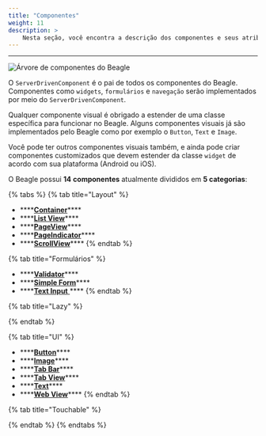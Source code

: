 ```yaml
---
title: "Componentes"
weight: 11
description: >
    Nesta seção, você encontra a descrição dos componentes e seus atributos.
---
```

---

![&#xC1;rvore de componentes do Beagle](../../.gitbook/assets/components-01-beagle.png)

O `ServerDrivenComponent`  é o pai de todos os componentes do Beagle. Componentes como `widgets`, `formulários` e `navegação` serão implementados por meio do `ServerDrivenComponent`.

Qualquer componente visual é obrigado a estender de uma classe específica para funcionar no Beagle. Alguns componentes visuais já são implementados pelo Beagle como por exemplo o `Button`, `Text` e `Image`.

Você pode ter outros componentes visuais também, e ainda pode criar componentes customizados que devem estender da classe `widget` de acordo com sua plataforma \(Android ou iOS\).

O Beagle possui **14** **componentes** atualmente divididos em **5 categorias**:

{% tabs %}
{% tab title="Layout" %}
* \*\*\*\*[**Container**](layout/container.md)\*\*\*\*
* \*\*\*\*[**List View**](layout/listview.md)\*\*\*\*
* \*\*\*\*[**PageView**](layout/pageview.md)\*\*\*\*
* \*\*\*\*[**PageIndicator**](layout/pageindicatorcomponent.md)\*\*\*\*
* \*\*\*\*[**ScrollView**](layout/scrollview.md)\*\*\*\*
{% endtab %}

{% tab title="Formulários" %}
* \*\*\*\*[**Validator**](form/validator.md)\*\*\*\*
* \*\*\*\*[**Simple Form**](form/simple-form-web.md)\*\*\*\*
* \*\*\*\*[**Text Input** ](ui/input.md)\*\*\*\*
{% endtab %}

{% tab title="Lazy" %}

{% endtab %}

{% tab title="UI" %}
* \*\*\*\*[**Button**](ui/button.md)\*\*\*\*
* \*\*\*\*[**Image**](ui/image/)\*\*\*\*
* \*\*\*\*[**Tab Bar**](ui/tab-bar.md)\*\*\*\*
* \*\*\*\*[**Tab View**](ui/tabview.md)\*\*\*\*
* \*\*\*\*[**Text**](ui/text.md)\*\*\*\*
* \*\*\*\*[**Web View**](ui/webview.md)\*\*\*\*
{% endtab %}

{% tab title="Touchable" %}

{% endtab %}
{% endtabs %}

